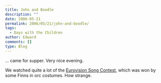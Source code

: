```yaml
---
title: John and Boodle
description: ""
date: 2006-05-21
permalink: 2006/05/21/john-and-boodle/
tags:
  - Days with the Children
author: Edward
comments: []
type: Blog
---
```


... came for supper. Very nice evening.

We watched quite a lot of the [Eurovision Song Contest][1], which was
won by some Finns in orc costumes. How strange.



[1]: https://www.bbc.co.uk/radio2/eurovision/2006/
